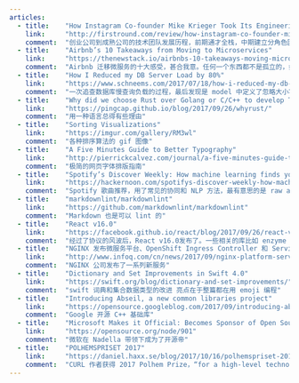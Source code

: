 ```yaml
---
articles:
  - title:    "How Instagram Co-founder Mike Krieger Took Its Engineering Org from 0 to 300 People"
    link:     "http://firstround.com/review/how-instagram-co-founder-mike-krieger-took-its-engineering-org-from-0-to-300-people/"
    comment:  "创业公司到成熟公司的技术团队发展历程，前期通才全栈，中期建立分角色团队，后期跟产品划分垂直团队"
  - title:    "Airbnb’s 10 Takeaways from Moving to Microservices"
    link:     "https://thenewstack.io/airbnbs-10-takeaways-moving-microservices/"
    comment:  "Airbnb 迁移微服务的十大感受，甚合我意。任何一个东西都不是孤立的，如果想做好，必须配套上来。微服务也是如此。"
  - title:    "How I Reduced my DB Server Load by 80%"
    link:     "https://www.schneems.com/2017/07/18/how-i-reduced-my-db-server-load-by-80/"
    comment:  "一次追查数据库慢查询负载的过程，最后发现是 model 中定义了忽略大小写，生成的 SQL 中调用 LOWER 函数导致的"
  - title:    "Why did we choose Rust over Golang or C/C++ to develop TiKV?"
    link:     "https://pingcap.github.io/blog/2017/09/26/whyrust/"
    comment:  "用一种语言总得有些理由"
  - title:    "Sorting Visualizations"
    link:     "https://imgur.com/gallery/RM3wl"
    comment:  "各种排序算法的 gif 图像"
  - title:    "A Five Minutes Guide to Better Typography"
    link:     "http://pierrickcalvez.com/journal/a-five-minutes-guide-to-better-typography"
    comment:  "极简的网页字体排版指南"
  - title:    "Spotify’s Discover Weekly: How machine learning finds your new music"
    link:     "https://hackernoon.com/spotifys-discover-weekly-how-machine-learning-finds-your-new-music-19a41ab76efe"
    comment:  "Spotify 歌曲推荐，用了常见的协同和 NLP 方法，最有意思的是 raw audio 模型"
  - title:    "markdownlint/markdownlint"
    link:     "https://github.com/markdownlint/markdownlint"
    comment:  "Markdown 也是可以 lint 的"
  - title:    "React v16.0"
    link:     "https://facebook.github.io/react/blog/2017/09/26/react-v16.0.html"
    comment:  "经过了协议的风波后，React v16.0发布了。一些相关的库比如 enzyme 也更新了。"
  - title:    "NGINX 发布微服务平台、OpenShift Ingress Controller 和 Service Mesh 预览版"
    link:     "http://www.infoq.com/cn/news/2017/09/nginx-platform-service-mesh"
    comment:  "NGINX 公司发布了一系列新服务"
  - title:    "Dictionary and Set Improvements in Swift 4.0"
    link:     "https://swift.org/blog/dictionary-and-set-improvements/"
    comment:  "swift 词典和集合数据类型的改进 亮点在于整篇都在用 emoji 编程"
  - title:    "Introducing Abseil, a new common libraries project"
    link:     "https://opensource.googleblog.com/2017/09/introducing-abseil-new-common-libraries.html"
    comment:  "Google 开源 C++ 基础库"
  - title:    "Microsoft Makes it Official: Becomes Sponsor of Open Source Initiative"
    link:     "https://opensource.org/node/901"
    comment:  "微软在 Nadella 带领下成为了开源帝"
  - title:    "POLHEMSPRISET 2017"
    link:     "https://daniel.haxx.se/blog/2017/10/16/polhemspriset-2017/"
    comment:  "CURL 作者获得 2017 Polhem Prize，“for a high-level technological innovation or an ingenious solution to a technical problem.”"
---
```

